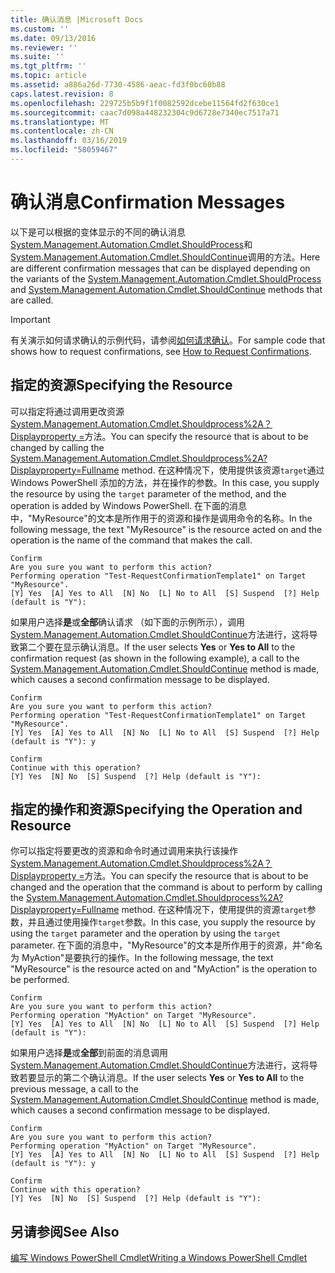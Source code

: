 ```yaml
---
title: 确认消息 |Microsoft Docs
ms.custom: ''
ms.date: 09/13/2016
ms.reviewer: ''
ms.suite: ''
ms.tgt_pltfrm: ''
ms.topic: article
ms.assetid: a886a26d-7730-4586-aeac-fd3f0bc60b88
caps.latest.revision: 8
ms.openlocfilehash: 229725b5b9f1f0082592dcebe11564fd2f630ce1
ms.sourcegitcommit: caac7d098a448232304c9d6728e7340ec7517a71
ms.translationtype: MT
ms.contentlocale: zh-CN
ms.lasthandoff: 03/16/2019
ms.locfileid: "58059467"
---
```

# <a name="confirmation-messages"></a><span data-ttu-id="b47cf-102">确认消息</span><span class="sxs-lookup"><span data-stu-id="b47cf-102">Confirmation Messages</span></span>

<span data-ttu-id="b47cf-103">以下是可以根据的变体显示的不同的确认消息[System.Management.Automation.Cmdlet.ShouldProcess](/dotnet/api/System.Management.Automation.Cmdlet.ShouldProcess)和[System.Management.Automation.Cmdlet.ShouldContinue](/dotnet/api/System.Management.Automation.Cmdlet.ShouldContinue)调用的方法。</span><span class="sxs-lookup"><span data-stu-id="b47cf-103">Here are different confirmation messages that can be displayed depending on the variants of the [System.Management.Automation.Cmdlet.ShouldProcess](/dotnet/api/System.Management.Automation.Cmdlet.ShouldProcess) and [System.Management.Automation.Cmdlet.ShouldContinue](/dotnet/api/System.Management.Automation.Cmdlet.ShouldContinue) methods that are called.</span></span>

> [!IMPORTANT]
> <span data-ttu-id="b47cf-104">有关演示如何请求确认的示例代码，请参阅[如何请求确认](./how-to-request-confirmations.md)。</span><span class="sxs-lookup"><span data-stu-id="b47cf-104">For sample code that shows how to request confirmations, see [How to Request Confirmations](./how-to-request-confirmations.md).</span></span>

## <a name="specifying-the-resource"></a><span data-ttu-id="b47cf-105">指定的资源</span><span class="sxs-lookup"><span data-stu-id="b47cf-105">Specifying the Resource</span></span>

<span data-ttu-id="b47cf-106">可以指定将通过调用更改资源[System.Management.Automation.Cmdlet.Shouldprocess%2A？Displayproperty =](/dotnet/api/System.Management.Automation.Cmdlet.ShouldProcess?view=powershellsdk-1.1.0)方法。</span><span class="sxs-lookup"><span data-stu-id="b47cf-106">You can specify the resource that is about to be changed by calling the [System.Management.Automation.Cmdlet.Shouldprocess%2A?Displayproperty=Fullname](/dotnet/api/System.Management.Automation.Cmdlet.ShouldProcess?view=powershellsdk-1.1.0) method.</span></span> <span data-ttu-id="b47cf-107">在这种情况下，使用提供该资源`target`通过 Windows PowerShell 添加的方法，并在操作的参数。</span><span class="sxs-lookup"><span data-stu-id="b47cf-107">In this case, you supply the resource by using the `target` parameter of the method, and the operation is added by Windows PowerShell.</span></span> <span data-ttu-id="b47cf-108">在下面的消息中，"MyResource"的文本是所作用于的资源和操作是调用命令的名称。</span><span class="sxs-lookup"><span data-stu-id="b47cf-108">In the following message, the text "MyResource" is the resource acted on and the operation is the name of the command that makes the call.</span></span>

```output
Confirm
Are you sure you want to perform this action?
Performing operation "Test-RequestConfirmationTemplate1" on Target "MyResource".
[Y] Yes  [A] Yes to All  [N] No  [L] No to All  [S] Suspend  [?] Help (default is "Y"):
```

<span data-ttu-id="b47cf-109">如果用户选择**是**或**全部**确认请求 （如下面的示例所示），调用[System.Management.Automation.Cmdlet.ShouldContinue](/dotnet/api/System.Management.Automation.Cmdlet.ShouldContinue)方法进行，这将导致第二个要在显示确认消息。</span><span class="sxs-lookup"><span data-stu-id="b47cf-109">If the user selects **Yes** or **Yes to All** to the confirmation request (as shown in the following example), a call to the [System.Management.Automation.Cmdlet.ShouldContinue](/dotnet/api/System.Management.Automation.Cmdlet.ShouldContinue) method is made, which causes a second confirmation message to be displayed.</span></span>

```output
Confirm
Are you sure you want to perform this action?
Performing operation "Test-RequestConfirmationTemplate1" on Target "MyResource".
[Y] Yes  [A] Yes to All  [N] No  [L] No to All  [S] Suspend  [?] Help (default is "Y"): y

Confirm
Continue with this operation?
[Y] Yes  [N] No  [S] Suspend  [?] Help (default is "Y"):
```

## <a name="specifying-the-operation-and-resource"></a><span data-ttu-id="b47cf-110">指定的操作和资源</span><span class="sxs-lookup"><span data-stu-id="b47cf-110">Specifying the Operation and Resource</span></span>

<span data-ttu-id="b47cf-111">你可以指定将要更改的资源和命令时通过调用来执行该操作[System.Management.Automation.Cmdlet.Shouldprocess%2A？Displayproperty =](/dotnet/api/System.Management.Automation.Cmdlet.ShouldProcess?view=powershellsdk-1.1.0)方法。</span><span class="sxs-lookup"><span data-stu-id="b47cf-111">You can specify the resource that is about to be changed and the operation that the command is about to perform by calling the [System.Management.Automation.Cmdlet.Shouldprocess%2A?Displayproperty=Fullname](/dotnet/api/System.Management.Automation.Cmdlet.ShouldProcess?view=powershellsdk-1.1.0) method.</span></span> <span data-ttu-id="b47cf-112">在这种情况下，使用提供的资源`target`参数，并且通过使用操作`target`参数。</span><span class="sxs-lookup"><span data-stu-id="b47cf-112">In this case, you supply the resource by using the `target` parameter and the operation by using the `target` parameter.</span></span> <span data-ttu-id="b47cf-113">在下面的消息中，"MyResource"的文本是所作用于的资源，并"命名为 MyAction"是要执行的操作。</span><span class="sxs-lookup"><span data-stu-id="b47cf-113">In the following message, the text "MyResource" is the resource acted on and "MyAction" is the operation to be performed.</span></span>

```output
Confirm
Are you sure you want to perform this action?
Performing operation "MyAction" on Target "MyResource".
[Y] Yes  [A] Yes to All  [N] No  [L] No to All  [S] Suspend  [?] Help (default is "Y"):
```

<span data-ttu-id="b47cf-114">如果用户选择**是**或**全部**到前面的消息调用[System.Management.Automation.Cmdlet.ShouldContinue](/dotnet/api/System.Management.Automation.Cmdlet.ShouldContinue)方法进行，这将导致若要显示的第二个确认消息。</span><span class="sxs-lookup"><span data-stu-id="b47cf-114">If the user selects **Yes** or **Yes to All** to the previous message, a call to the [System.Management.Automation.Cmdlet.ShouldContinue](/dotnet/api/System.Management.Automation.Cmdlet.ShouldContinue) method is made, which causes a second confirmation message to be displayed.</span></span>

```output
Confirm
Are you sure you want to perform this action?
Performing operation "MyAction" on Target "MyResource".
[Y] Yes  [A] Yes to All  [N] No  [L] No to All  [S] Suspend  [?] Help (default is "Y"): y

Confirm
Continue with this operation?
[Y] Yes  [N] No  [S] Suspend  [?] Help (default is "Y"):
```

## <a name="see-also"></a><span data-ttu-id="b47cf-115">另请参阅</span><span class="sxs-lookup"><span data-stu-id="b47cf-115">See Also</span></span>

[<span data-ttu-id="b47cf-116">编写 Windows PowerShell Cmdlet</span><span class="sxs-lookup"><span data-stu-id="b47cf-116">Writing a Windows PowerShell Cmdlet</span></span>](./writing-a-windows-powershell-cmdlet.md)
